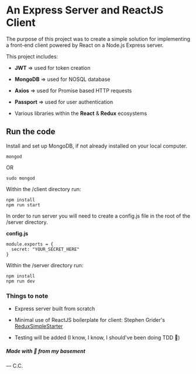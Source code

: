 # An Express Server and ReactJS Client

The purpose of this project was to create a simple solution for implementing a front-end client powered by React on a Node.js Express server. 


This project includes:
* **JWT** => used for token creation
* **MongoDB** => used for NOSQL database
* **Axios** => used for Promise based HTTP requests
* **Passport** => used for user authentication

* Various libraries within the **React** & **Redux** ecosystems


## Run the code

Install and set up MongoDB, if not already installed on your local computer.

```
mongod
```

OR

```
sudo mongod
```


Within the /client directory run:

```
npm install
npm run start
```


In order to run server you will need to create a config.js file in the root of the /server directory. 

**config.js**

```
module.exports = {
  secret: "YOUR_SECRET_HERE"
}

```


Within the /server directory run:

```
npm install
npm run dev
```



### Things to note
* Express server built from scratch

* Minimal use of ReactJS boilerplate for client: Stephen Grider's [ReduxSimpleStarter](https://github.com/StephenGrider/ReduxSimpleStarter)

* Testing will be added (I know, I know, I should've been doing TDD 🙈)


##### Made with 💚 from my basement 
— C.C.